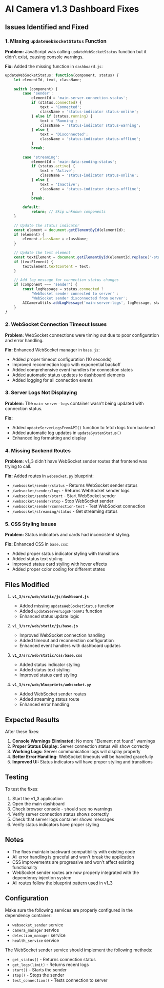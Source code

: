 # AI Camera v1.3 Dashboard Fixes

## Issues Identified and Fixed

### 1. **Missing `updateWebSocketStatus` Function**
**Problem:** JavaScript was calling `updateWebSocketStatus` function but it didn't exist, causing console warnings.

**Fix:** Added the missing function in `dashboard.js`:
```javascript
updateWebSocketStatus: function(component, status) {
    let elementId, text, className;
    
    switch (component) {
        case 'sender':
            elementId = 'main-server-connection-status';
            if (status.connected) {
                text = 'Connected';
                className = 'status-indicator status-online';
            } else if (status.running) {
                text = 'Running';
                className = 'status-indicator status-warning';
            } else {
                text = 'Disconnected';
                className = 'status-indicator status-offline';
            }
            break;
            
        case 'streaming':
            elementId = 'main-data-sending-status';
            if (status.active) {
                text = 'Active';
                className = 'status-indicator status-online';
            } else {
                text = 'Inactive';
                className = 'status-indicator status-offline';
            }
            break;
            
        default:
            return; // Skip unknown components
    }
    
    // Update the status indicator
    const element = document.getElementById(elementId);
    if (element) {
        element.className = className;
    }
    
    // Update the text element
    const textElement = document.getElementById(elementId.replace('-status', '-text'));
    if (textElement) {
        textElement.textContent = text;
    }
    
    // Add log message for connection status changes
    if (component === 'sender') {
        const logMessage = status.connected ? 
            'WebSocket sender connected to server' : 
            'WebSocket sender disconnected from server';
        AICameraUtils.addLogMessage('main-server-logs', logMessage, status.connected ? 'success' : 'warning');
    }
}
```

### 2. **WebSocket Connection Timeout Issues**
**Problem:** WebSocket connections were timing out due to poor configuration and error handling.

**Fix:** Enhanced WebSocket manager in `base.js`:
- Added proper timeout configuration (10 seconds)
- Improved reconnection logic with exponential backoff
- Added comprehensive event handlers for connection states
- Added automatic status updates to dashboard elements
- Added logging for all connection events

### 3. **Server Logs Not Displaying**
**Problem:** The `main-server-logs` container wasn't being updated with connection status.

**Fix:** 
- Added `updateServerLogsFromAPI()` function to fetch logs from backend
- Added automatic log updates in `updateSystemStatus()`
- Enhanced log formatting and display

### 4. **Missing Backend Routes**
**Problem:** v1_3 didn't have WebSocket sender routes that frontend was trying to call.

**Fix:** Added routes in `websocket.py` blueprint:
- `/websocket/sender/status` - Returns WebSocket sender status
- `/websocket/sender/logs` - Returns WebSocket sender logs
- `/websocket/sender/start` - Start WebSocket sender
- `/websocket/sender/stop` - Stop WebSocket sender
- `/websocket/sender/connection-test` - Test WebSocket connection
- `/websocket/streaming/status` - Get streaming status

### 5. **CSS Styling Issues**
**Problem:** Status indicators and cards had inconsistent styling.

**Fix:** Enhanced CSS in `base.css`:
- Added proper status indicator styling with transitions
- Added status text styling
- Improved status card styling with hover effects
- Added proper color coding for different states

## Files Modified

1. **`v1_3/src/web/static/js/dashboard.js`**
   - Added missing `updateWebSocketStatus` function
   - Added `updateServerLogsFromAPI` function
   - Enhanced status update logic

2. **`v1_3/src/web/static/js/base.js`**
   - Improved WebSocket connection handling
   - Added timeout and reconnection configuration
   - Enhanced event handlers with dashboard updates

3. **`v1_3/src/web/static/css/base.css`**
   - Added status indicator styling
   - Added status text styling
   - Improved status card styling

4. **`v1_3/src/web/blueprints/websocket.py`**
   - Added WebSocket sender routes
   - Added streaming status route
   - Enhanced error handling

## Expected Results

After these fixes:

1. **Console Warnings Eliminated:** No more "Element not found" warnings
2. **Proper Status Display:** Server connection status will show correctly
3. **Working Logs:** Server communication logs will display properly
4. **Better Error Handling:** WebSocket timeouts will be handled gracefully
5. **Improved UI:** Status indicators will have proper styling and transitions

## Testing

To test the fixes:

1. Start the v1_3 application
2. Open the main dashboard
3. Check browser console - should see no warnings
4. Verify server connection status shows correctly
5. Check that server logs container shows messages
6. Verify status indicators have proper styling

## Notes

- The fixes maintain backward compatibility with existing code
- All error handling is graceful and won't break the application
- CSS improvements are progressive and won't affect existing functionality
- WebSocket sender routes are now properly integrated with the dependency injection system
- All routes follow the blueprint pattern used in v1_3

## Configuration

Make sure the following services are properly configured in the dependency container:
- `websocket_sender` service
- `camera_manager` service
- `detection_manager` service
- `health_service` service

The WebSocket sender service should implement the following methods:
- `get_status()` - Returns connection status
- `get_logs(limit)` - Returns recent logs
- `start()` - Starts the sender
- `stop()` - Stops the sender
- `test_connection()` - Tests connection to server
